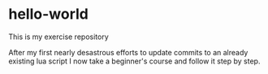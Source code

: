 # hello-world
This is my exercise repository

After my first nearly desastrous efforts to update commits to an already existing lua script I now take a beginner's course and follow it step by step.
